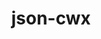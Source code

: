 ---
title: "json-cwx"
layout: cache
categories: [package, develop]
meta: {"versions": ["0.12"], "compilers": ["gcc@=11.3.0", "gcc@=7.3.1", "gcc@=7.5.0"], "oss": ["amzn2", "ubuntu18.04", "ubuntu22.04"], "platforms": ["linux"], "targets": ["aarch64", "neoverse_n1", "x86_64", "x86_64_v3"], "stacks": ["aws-ahug", "aws-ahug-aarch64", "root", "tutorial"], "num_specs": 23, "num_specs_by_stack": {"aws-ahug-aarch64": 10, "root": 23, "aws-ahug": 1, "tutorial": 12}}
spec_details: [{"hash": "25ya7kk722lzcllf3uwtosuu3bifiyiv", "compiler": "gcc@=7.3.1", "versions": ["0.12"], "os": "amzn2", "platform": "linux", "target": "aarch64", "variants": ["build_system=autotools"], "stacks": ["aws-ahug-aarch64", "root"], "size": "-", "tarball": "https://binaries.spack.io/develop/build_cache/linux-amzn2-aarch64/gcc-7.3.1/json-cwx-0.12/linux-amzn2-aarch64-gcc-7.3.1-json-cwx-0.12-25ya7kk722lzcllf3uwtosuu3bifiyiv.spack"}, {"hash": "k527r5z2rzjqvwffozt5llcu2f72hzf4", "compiler": "gcc@=7.3.1", "versions": ["0.12"], "os": "amzn2", "platform": "linux", "target": "aarch64", "variants": ["build_system=autotools"], "stacks": ["aws-ahug-aarch64", "root"], "size": "-", "tarball": "https://binaries.spack.io/develop/build_cache/linux-amzn2-aarch64/gcc-7.3.1/json-cwx-0.12/linux-amzn2-aarch64-gcc-7.3.1-json-cwx-0.12-k527r5z2rzjqvwffozt5llcu2f72hzf4.spack"}, {"hash": "iyqasqhtancpp7r76newnzmzejjczwn4", "compiler": "gcc@=7.3.1", "versions": ["0.12"], "os": "amzn2", "platform": "linux", "target": "aarch64", "variants": ["build_system=autotools"], "stacks": ["aws-ahug-aarch64", "root"], "size": "-", "tarball": "https://binaries.spack.io/develop/build_cache/linux-amzn2-aarch64/gcc-7.3.1/json-cwx-0.12/linux-amzn2-aarch64-gcc-7.3.1-json-cwx-0.12-iyqasqhtancpp7r76newnzmzejjczwn4.spack"}, {"hash": "fqpsefcdjrblvrsepfnhswgrjlzbwele", "compiler": "gcc@=7.3.1", "versions": ["0.12"], "os": "amzn2", "platform": "linux", "target": "aarch64", "variants": ["build_system=autotools"], "stacks": ["aws-ahug-aarch64", "root"], "size": "-", "tarball": "https://binaries.spack.io/develop/build_cache/linux-amzn2-aarch64/gcc-7.3.1/json-cwx-0.12/linux-amzn2-aarch64-gcc-7.3.1-json-cwx-0.12-fqpsefcdjrblvrsepfnhswgrjlzbwele.spack"}, {"hash": "xgktulwlqg4zog5twc7jh4anc6co536f", "compiler": "gcc@=7.3.1", "versions": ["0.12"], "os": "amzn2", "platform": "linux", "target": "aarch64", "variants": ["build_system=autotools"], "stacks": ["aws-ahug-aarch64", "root"], "size": "-", "tarball": "https://binaries.spack.io/develop/build_cache/linux-amzn2-aarch64/gcc-7.3.1/json-cwx-0.12/linux-amzn2-aarch64-gcc-7.3.1-json-cwx-0.12-xgktulwlqg4zog5twc7jh4anc6co536f.spack"}, {"hash": "lc7r3r5xh55todduz7iiz6ogpjpajx7a", "compiler": "gcc@=7.3.1", "versions": ["0.12"], "os": "amzn2", "platform": "linux", "target": "neoverse_n1", "variants": ["build_system=autotools"], "stacks": ["aws-ahug-aarch64", "root"], "size": "-", "tarball": "https://binaries.spack.io/develop/build_cache/linux-amzn2-neoverse_n1/gcc-7.3.1/json-cwx-0.12/linux-amzn2-neoverse_n1-gcc-7.3.1-json-cwx-0.12-lc7r3r5xh55todduz7iiz6ogpjpajx7a.spack"}, {"hash": "nbtfjeaudjrr625vnodsupiri5xmvpjl", "compiler": "gcc@=7.3.1", "versions": ["0.12"], "os": "amzn2", "platform": "linux", "target": "neoverse_n1", "variants": ["build_system=autotools"], "stacks": ["aws-ahug-aarch64", "root"], "size": "-", "tarball": "https://binaries.spack.io/develop/build_cache/linux-amzn2-neoverse_n1/gcc-7.3.1/json-cwx-0.12/linux-amzn2-neoverse_n1-gcc-7.3.1-json-cwx-0.12-nbtfjeaudjrr625vnodsupiri5xmvpjl.spack"}, {"hash": "nxqtfz2w6yslvvvjo7iputuokdopvxoe", "compiler": "gcc@=7.3.1", "versions": ["0.12"], "os": "amzn2", "platform": "linux", "target": "neoverse_n1", "variants": ["build_system=autotools"], "stacks": ["aws-ahug-aarch64", "root"], "size": "-", "tarball": "https://binaries.spack.io/develop/build_cache/linux-amzn2-neoverse_n1/gcc-7.3.1/json-cwx-0.12/linux-amzn2-neoverse_n1-gcc-7.3.1-json-cwx-0.12-nxqtfz2w6yslvvvjo7iputuokdopvxoe.spack"}, {"hash": "yscltt6hoozqkqf2a6cxnlxrlf2flc5a", "compiler": "gcc@=7.3.1", "versions": ["0.12"], "os": "amzn2", "platform": "linux", "target": "neoverse_n1", "variants": ["build_system=autotools"], "stacks": ["aws-ahug-aarch64", "root"], "size": "-", "tarball": "https://binaries.spack.io/develop/build_cache/linux-amzn2-neoverse_n1/gcc-7.3.1/json-cwx-0.12/linux-amzn2-neoverse_n1-gcc-7.3.1-json-cwx-0.12-yscltt6hoozqkqf2a6cxnlxrlf2flc5a.spack"}, {"hash": "q6sirvgovvi7jgcznzhwrdhnzocs4n4t", "compiler": "gcc@=7.3.1", "versions": ["0.12"], "os": "amzn2", "platform": "linux", "target": "neoverse_n1", "variants": ["build_system=autotools"], "stacks": ["aws-ahug-aarch64", "root"], "size": "-", "tarball": "https://binaries.spack.io/develop/build_cache/linux-amzn2-neoverse_n1/gcc-7.3.1/json-cwx-0.12/linux-amzn2-neoverse_n1-gcc-7.3.1-json-cwx-0.12-q6sirvgovvi7jgcznzhwrdhnzocs4n4t.spack"}, {"hash": "ers4n2uzt5kmto7uk6d2ijkduoec5eea", "compiler": "gcc@=7.3.1", "versions": ["0.12"], "os": "amzn2", "platform": "linux", "target": "x86_64_v3", "variants": ["build_system=autotools"], "stacks": ["root", "aws-ahug"], "size": "-", "tarball": "https://binaries.spack.io/develop/build_cache/linux-amzn2-x86_64_v3/gcc-7.3.1/json-cwx-0.12/linux-amzn2-x86_64_v3-gcc-7.3.1-json-cwx-0.12-ers4n2uzt5kmto7uk6d2ijkduoec5eea.spack"}, {"hash": "zegbs2xi3ik5yormqkriertpkiosglj7", "compiler": "gcc@=7.5.0", "versions": ["0.12"], "os": "ubuntu18.04", "platform": "linux", "target": "x86_64", "variants": [], "stacks": ["root", "tutorial"], "size": "-", "tarball": "https://binaries.spack.io/develop/build_cache/linux-ubuntu18.04-x86_64/gcc-7.5.0/json-cwx-0.12/linux-ubuntu18.04-x86_64-gcc-7.5.0-json-cwx-0.12-zegbs2xi3ik5yormqkriertpkiosglj7.spack"}, {"hash": "dv2qswl2cwux5emovzq3q7xs6kmnvstl", "compiler": "gcc@=7.5.0", "versions": ["0.12"], "os": "ubuntu18.04", "platform": "linux", "target": "x86_64", "variants": [], "stacks": ["root", "tutorial"], "size": "-", "tarball": "https://binaries.spack.io/develop/build_cache/linux-ubuntu18.04-x86_64/gcc-7.5.0/json-cwx-0.12/linux-ubuntu18.04-x86_64-gcc-7.5.0-json-cwx-0.12-dv2qswl2cwux5emovzq3q7xs6kmnvstl.spack"}, {"hash": "iyyrjxdw272g5auj45qqe5zaot23mtid", "compiler": "gcc@=7.5.0", "versions": ["0.12"], "os": "ubuntu18.04", "platform": "linux", "target": "x86_64", "variants": ["build_system=autotools"], "stacks": ["root", "tutorial"], "size": "-", "tarball": "https://binaries.spack.io/develop/build_cache/linux-ubuntu18.04-x86_64/gcc-7.5.0/json-cwx-0.12/linux-ubuntu18.04-x86_64-gcc-7.5.0-json-cwx-0.12-iyyrjxdw272g5auj45qqe5zaot23mtid.spack"}, {"hash": "bnytfsltfkypw6auzrrkp72tz6infjf3", "compiler": "gcc@=7.5.0", "versions": ["0.12"], "os": "ubuntu18.04", "platform": "linux", "target": "x86_64", "variants": [], "stacks": ["root", "tutorial"], "size": "-", "tarball": "https://binaries.spack.io/develop/build_cache/linux-ubuntu18.04-x86_64/gcc-7.5.0/json-cwx-0.12/linux-ubuntu18.04-x86_64-gcc-7.5.0-json-cwx-0.12-bnytfsltfkypw6auzrrkp72tz6infjf3.spack"}, {"hash": "7sg2spq7pffdvalcc5qcemv4t7r3pdao", "compiler": "gcc@=7.5.0", "versions": ["0.12"], "os": "ubuntu18.04", "platform": "linux", "target": "x86_64", "variants": ["build_system=autotools"], "stacks": ["root", "tutorial"], "size": "-", "tarball": "https://binaries.spack.io/develop/build_cache/linux-ubuntu18.04-x86_64/gcc-7.5.0/json-cwx-0.12/linux-ubuntu18.04-x86_64-gcc-7.5.0-json-cwx-0.12-7sg2spq7pffdvalcc5qcemv4t7r3pdao.spack"}, {"hash": "ji3b4xvde7lpm2ofsawhdpiyhxkgbo7d", "compiler": "gcc@=7.5.0", "versions": ["0.12"], "os": "ubuntu18.04", "platform": "linux", "target": "x86_64", "variants": [], "stacks": ["root", "tutorial"], "size": "-", "tarball": "https://binaries.spack.io/develop/build_cache/linux-ubuntu18.04-x86_64/gcc-7.5.0/json-cwx-0.12/linux-ubuntu18.04-x86_64-gcc-7.5.0-json-cwx-0.12-ji3b4xvde7lpm2ofsawhdpiyhxkgbo7d.spack"}, {"hash": "la2ibsbym6wazjg4cr2jiiaad4rou2lo", "compiler": "gcc@=7.5.0", "versions": ["0.12"], "os": "ubuntu18.04", "platform": "linux", "target": "x86_64", "variants": [], "stacks": ["root", "tutorial"], "size": "-", "tarball": "https://binaries.spack.io/develop/build_cache/linux-ubuntu18.04-x86_64/gcc-7.5.0/json-cwx-0.12/linux-ubuntu18.04-x86_64-gcc-7.5.0-json-cwx-0.12-la2ibsbym6wazjg4cr2jiiaad4rou2lo.spack"}, {"hash": "oiylsmrjhjl563rn4uterlcwdvbuwirl", "compiler": "gcc@=7.5.0", "versions": ["0.12"], "os": "ubuntu18.04", "platform": "linux", "target": "x86_64", "variants": [], "stacks": ["root", "tutorial"], "size": "-", "tarball": "https://binaries.spack.io/develop/build_cache/linux-ubuntu18.04-x86_64/gcc-7.5.0/json-cwx-0.12/linux-ubuntu18.04-x86_64-gcc-7.5.0-json-cwx-0.12-oiylsmrjhjl563rn4uterlcwdvbuwirl.spack"}, {"hash": "2hbya37svfwr6lgo6rg3vegy32mcshrm", "compiler": "gcc@=7.5.0", "versions": ["0.12"], "os": "ubuntu18.04", "platform": "linux", "target": "x86_64_v3", "variants": ["build_system=autotools"], "stacks": ["root", "tutorial"], "size": "-", "tarball": "https://binaries.spack.io/develop/build_cache/linux-ubuntu18.04-x86_64_v3/gcc-7.5.0/json-cwx-0.12/linux-ubuntu18.04-x86_64_v3-gcc-7.5.0-json-cwx-0.12-2hbya37svfwr6lgo6rg3vegy32mcshrm.spack"}, {"hash": "2stqr3uatx6i42oyfvsquk2zldqniinn", "compiler": "gcc@=7.5.0", "versions": ["0.12"], "os": "ubuntu18.04", "platform": "linux", "target": "x86_64_v3", "variants": ["build_system=autotools"], "stacks": ["root", "tutorial"], "size": "-", "tarball": "https://binaries.spack.io/develop/build_cache/linux-ubuntu18.04-x86_64_v3/gcc-7.5.0/json-cwx-0.12/linux-ubuntu18.04-x86_64_v3-gcc-7.5.0-json-cwx-0.12-2stqr3uatx6i42oyfvsquk2zldqniinn.spack"}, {"hash": "4gpgyd24isjvlcjolyfk5evqqqeqfne7", "compiler": "gcc@=7.5.0", "versions": ["0.12"], "os": "ubuntu18.04", "platform": "linux", "target": "x86_64_v3", "variants": ["build_system=autotools"], "stacks": ["root", "tutorial"], "size": "-", "tarball": "https://binaries.spack.io/develop/build_cache/linux-ubuntu18.04-x86_64_v3/gcc-7.5.0/json-cwx-0.12/linux-ubuntu18.04-x86_64_v3-gcc-7.5.0-json-cwx-0.12-4gpgyd24isjvlcjolyfk5evqqqeqfne7.spack"}, {"hash": "iak3wp6mffc674bxqvv7iotbvprbwhk5", "compiler": "gcc@=11.3.0", "versions": ["0.12"], "os": "ubuntu22.04", "platform": "linux", "target": "x86_64_v3", "variants": ["build_system=autotools"], "stacks": ["root", "tutorial"], "size": "-", "tarball": "https://binaries.spack.io/develop/build_cache/linux-ubuntu22.04-x86_64_v3/gcc-11.3.0/json-cwx-0.12/linux-ubuntu22.04-x86_64_v3-gcc-11.3.0-json-cwx-0.12-iak3wp6mffc674bxqvv7iotbvprbwhk5.spack"}]
---